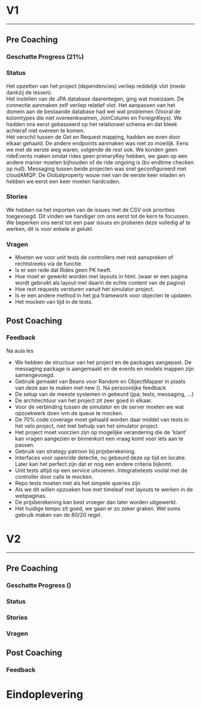 # V1

---
## Pre Coaching
### Geschatte Progress (21%)
### Status
Het opzetten van het project (dependencies) verliep reddelijk vlot (mede dankzij de lessen).  
Het instellen van de JPA database daarentegen, ging wat moeizaam. De connectie aanmaken zelf verliep relatief vlot. Het aanpassen van het domein aan de bestaande database had wel wat problemen (Vooral de kolomtypes die niet overeenkwamen, JoinColumn en ForeignKeys). We hadden ons eerst gebasseerd op het relationeel schema en dat bleek achteraf niet overeen te komen.  
Het verschil tussen de Get en Request mapping, hadden we even door elkaar gehaald. De andere endpoints aanmaken was niet zo moeilijk. Eens we met de eerste weg waren, volgende de *rest* ook. We konden geen rideEvents maken omdat rides geen primaryKey hebben, we gaan op een andere manier moeten bijhouden of de ride ongoing is (bv endtime checken op null).
Messaging tussen beide projecten was snel geconfigureerd met cloudAMQP. De Globalproperty wouw niet van de eerste keer inladen en hebben we eerst een keer moeten hardcoden.  
### Stories
We hebben na het importen van de issues met de CSV ook priorities toegevoegd. Dit vinden we handiger om ons eerst tot de kern te focussen.   
We beperken ons eerst tot een paar issues en proberen deze volledig af te werken, dit is voor enkele al gelukt.    
### Vragen
- Moeten we voor unit tests de controllers met rest aanspreken of rechtstreeks via de functie.
- Is er een rede dat Rides geen PK heeft.
- Hoe moet er gewerkt worden met layouts in html. (waar er een pagina wordt gebruikt als layout met daarin de echte content van de pagina)
- Hoe rest requests versturen vanuit het simulator project.
- Is er een andere method in het jpa framework voor objecten te updaten.
- Het mocken van tijd in de tests.
## Post Coaching
### Feedback
Na aula les
- We hebben de structuur van het project en de packages aangepast. De messaging package is aangemaakt en de events en models mappen zijn samengevoegd.
- Gebruik gemaakt van Beans voor Random en ObjectMapper in plaats van deze aan te maken met new ().
Na persoonlijke feedback
- De setup van de meeste systemen in gebeurd (jpa, tests, messaging, ...)
- De architechtuur van het project zit zeer goed in elkaar.
- Voor de verbinding tussen de simulator en de server moeten we wat opzoekwerk doen ivm de queue te mocken.
- De 70% code coverage moet gehaald worden daar middel van tests in het velo project, niet met behulp van het simulator project.
- Het project moet voorzien zijn op mogelijke verandering die de 'klant' kan vragen aangezien er binnenkort een vraag komt voor iets aan te passen.
- Gebruik van strategy patroon bij prijsberekening.
- Interfaces voor openride detectie, nu gebeurd deze op tijd en locatie. Later kan het perfect zijn dat er nog een andere criteria bijkomt.
- Unit tests altijd op een service uitvoeren. Integratietests voolal met de controller door calls te mocken.
- Repo tests moeten niet als het simpele queries zijn
- Als we dit willen opzoeken hoe met timeleaf met layouts te werken in de webpaginas.
- De prijsberekening kan best vroeger dan later worden uitgewerkt.
- Het huidige tempo zit goed, we gaan er zo zeker graken. Wel soms gebruik maken van de 80/20 regel.

# V2

---
## Pre Coaching
### Geschatte Progress ()
### Status
### Stories
### Vragen
## Post Coaching
### Feedback
# Eindoplevering

